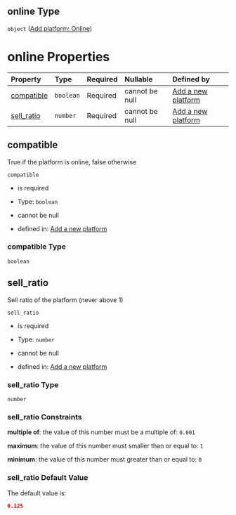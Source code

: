 ## online Type

`object` ([Add platform: Online](add-platform-properties-add-platform-online.md))

# online Properties

| Property                  | Type      | Required | Nullable       | Defined by                                                                                                                                              |
| :------------------------ | :-------- | :------- | :------------- | :------------------------------------------------------------------------------------------------------------------------------------------------------ |
| [compatible](#compatible) | `boolean` | Required | cannot be null | [Add a new platform](add-platform-properties-add-platform-online-properties-compatible.md "add-platform.json#/properties/online/properties/compatible") |
| [sell_ratio](#sell_ratio) | `number`  | Required | cannot be null | [Add a new platform](add-platform-properties-add-platform-online-properties-sell_ratio.md "add-platform.json#/properties/online/properties/sell_ratio") |

## compatible

True if the platform is online, false otherwise

`compatible`

*   is required

*   Type: `boolean`

*   cannot be null

*   defined in: [Add a new platform](add-platform-properties-add-platform-online-properties-compatible.md "add-platform.json#/properties/online/properties/compatible")

### compatible Type

`boolean`

## sell_ratio

Sell ratio of the platform (never above 1)

`sell_ratio`

*   is required

*   Type: `number`

*   cannot be null

*   defined in: [Add a new platform](add-platform-properties-add-platform-online-properties-sell_ratio.md "add-platform.json#/properties/online/properties/sell_ratio")

### sell_ratio Type

`number`

### sell_ratio Constraints

**multiple of**: the value of this number must be a multiple of: `0.001`

**maximum**: the value of this number must smaller than or equal to: `1`

**minimum**: the value of this number must greater than or equal to: `0`

### sell_ratio Default Value

The default value is:

```json
0.125
```
